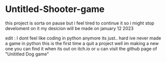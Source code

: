 # Untitled-Shooter-game

this project is sorta on pause but i feel tired to continue it 
so i might stop develoment on it 
my desicion will be made on january 12 2023

edit :
I dont feel like coding in python anymore its just.. hard ive never made a game in python this is the first time a quit a project 
well im making a new one you can find it when its out on itch.io or u can visit the github page of "Unititled Dog game"
